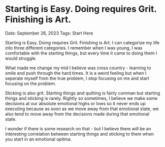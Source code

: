 # Starting is Easy. Doing requires Grit. Finishing is Art.

Date: September 26, 2023
Tags: Start Here

Starting is Easy. Doing requires Grit. Finishing is Art. I can categorize my life into three different categories. I remember when I was young, I was comfortable with the starting things, but every time it came to doing them I would struggle.

What made me change my mid I believe was cross country - learning to smile and push through the hard times. It is a weird feeling but when I seperate myself from the true problem, I stop focusing on me and start focusing on the problem.

Sticking is also grit. Starting things and quitting is fairly comman but starting things and sticking is rarely. Rightly so sometimes, I believe we make some decisions at our absolute emotional highs or lows so it never ends up executing because as soon as we move away from that emotional state, we also tend to move away from the decisions made during that emotional state. 

I wonder if there is some research on that - but I believe there will be an interesting correlation between starting things and sticking to them when you start in an emotional opitma.
